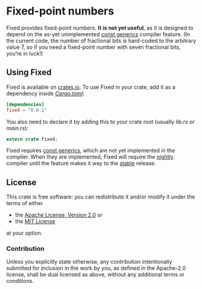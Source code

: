 <!-- Copyright © 2018 Trevor Spiteri -->

<!-- Copying and distribution of this file, with or without
modification, are permitted in any medium without royalty provided the
copyright notice and this notice are preserved. This file is offered
as-is, without any warranty. -->

# Fixed-point numbers

Fixed provides fixed-point numbers. **It is not yet useful**, as it is
designed to depend on the as-yet unimplemented [const generics]
compiler feature. (In the current code, the number of fractional bits
is hard-coded to the arbitrary value 7, so if you need a fixed-point
number with seven fractional bits, you’re in luck!)

## Using Fixed

Fixed is available on [crates.io][fixed crate]. To use Fixed in your
crate, add it as a dependency inside [*Cargo.toml*]:

```toml
[dependencies]
fixed = "0.0.1"
```

You also need to declare it by adding this to your crate root (usually
*lib.rs* or *main.rs*):

```rust
extern crate fixed;
```

Fixed requires [const generics], which are not yet implemented in the
compiler. When they are implemented, Fixed will require the
[nightly][channels] compiler until the feature makes it way to the
[stable][channels] release.

## License

This crate is free software: you can redistribute it and/or modify it
under the terms of either

 * the [Apache License, Version 2.0][LICENSE-APACHE] or
 * the [MIT License][LICENSE-MIT]

at your option.

### Contribution

Unless you explicitly state otherwise, any contribution intentionally
submitted for inclusion in the work by you, as defined in the
Apache-2.0 license, shall be dual licensed as above, without any
additional terms or conditions.

[*Cargo.toml*]: https://doc.rust-lang.org/cargo/guide/dependencies.html
[LICENSE-APACHE]: https://www.apache.org/licenses/LICENSE-2.0
[LICENSE-MIT]: https://opensource.org/licenses/MIT
[channels]: https://doc.rust-lang.org/book/second-edition/appendix-07-nightly-rust.html
[const generics]: https://github.com/rust-lang/rust/issues/44580
[fixed crate]: https://crates.io/crates/fixed
